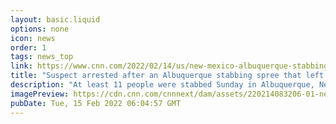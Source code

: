```yaml
---
layout: basic.liquid
options: none
icon: news
order: 1
tags: news_top
link: https://www.cnn.com/2022/02/14/us/new-mexico-albuquerque-stabbings/index.html
title: "Suspect arrested after an Albuquerque stabbing spree that left 11 people wounded"
description: "At least 11 people were stabbed Sunday in Albuquerque, New Mexico -- and police believe the same suspect was responsible for each attack."
imagePreview: https://cdn.cnn.com/cnnnext/dam/assets/220214083206-01-new-mexico-stabbing-spree-021322-video-synd-2.jpeg
pubDate: Tue, 15 Feb 2022 06:04:57 GMT
---
```

